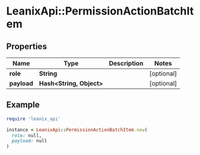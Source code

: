 # LeanixApi::PermissionActionBatchItem

## Properties

| Name | Type | Description | Notes |
| ---- | ---- | ----------- | ----- |
| **role** | **String** |  | [optional] |
| **payload** | **Hash&lt;String, Object&gt;** |  | [optional] |

## Example

```ruby
require 'leanix_api'

instance = LeanixApi::PermissionActionBatchItem.new(
  role: null,
  payload: null
)
```

